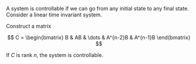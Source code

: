 A system is controllable if we can go from any initial state to any final state. Consider a linear time invariant system.


Construct a matrix

$$
C = \begin{bmatrix} B & AB & \dots & A^{n-2}B & A^{n-1}B \end{bmatrix}
$$

If $C$ is rank $n$, the system is controllable.